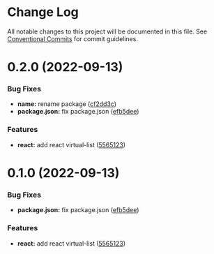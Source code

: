 # Change Log

All notable changes to this project will be documented in this file.
See [Conventional Commits](https://conventionalcommits.org) for commit guidelines.

# 0.2.0 (2022-09-13)


### Bug Fixes

* **name:** rename package ([cf2dd3c](https://github.com/phphe/virtual-list/commit/cf2dd3c55ff3438d25efb9cba4e2f95bec396198))
* **package.json:** fix package.json ([efb5dee](https://github.com/phphe/virtual-list/commit/efb5dee37f88430d08c8b6d732778ab64081677d))


### Features

* **react:** add react virtual-list ([5565123](https://github.com/phphe/virtual-list/commit/5565123fc09c0508e86ced1657ab8680b845c8a2))





# 0.1.0 (2022-09-13)


### Bug Fixes

* **package.json:** fix package.json ([efb5dee](https://github.com/phphe/virtual-list/commit/efb5dee37f88430d08c8b6d732778ab64081677d))


### Features

* **react:** add react virtual-list ([5565123](https://github.com/phphe/virtual-list/commit/5565123fc09c0508e86ced1657ab8680b845c8a2))
